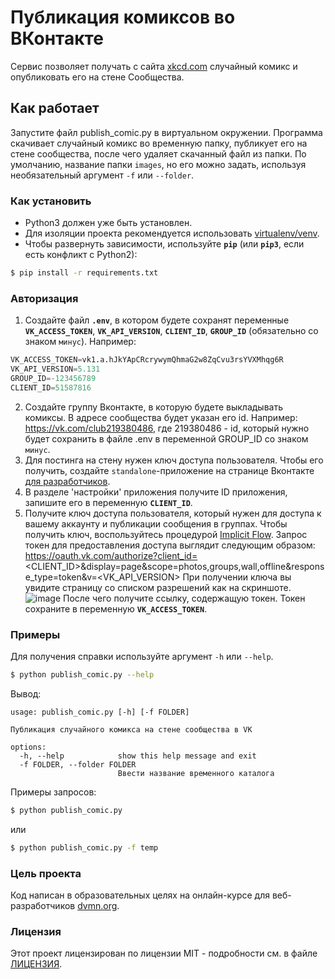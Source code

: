 # Публикация комиксов во ВКонтакте
Сервис позволяет получать с сайта  [xkcd.com](https://xkcd.com/) случайный комикс и опубликовать его
на стене Сообщества. 

## Как работает
Запустите файл publish_comic.py в виртуальном окружении. Программа скачивает случайный комикс во 
временную папку, публикует его на стене сообщества, после чего удаляет скачанный файл из папки.
По умолчанию, название папки  ``images``, но его можно задать, используя необязательный аргумент ``-f`` 
или ``--folder``.

### Как установить

* Python3 должен уже быть установлен.
* Для изоляции проекта рекомендуется использовать [virtualenv/venv](https://docs.python.org/3/library/venv.html).
* Чтобы развернуть зависимости, используйте **`pip`** (или **`pip3`**, если есть конфликт с Python2):
```bash
$ pip install -r requirements.txt
```

### Авторизация
1. Создайте файл **``.env``**, в котором будете сохранят переменные **``VK_ACCESS_TOKEN``**, 
**``VK_API_VERSION``**, **``CLIENT_ID``**, **``GROUP_ID``** (обязательно со знаком ``минус``).
Например:
```python
VK_ACCESS_TOKEN=vk1.a.hJkYApCRcrywymQhmaG2w8ZqCvu3rsYVXMhqg6R
VK_API_VERSION=5.131
GROUP_ID=-123456789
CLIENT_ID=51587816
```
2. Создайте группу Вконтакте, в которую будете выкладывать комиксы. В адресе сообщества будет указан его id.
Например: https://vk.com/club219380486, где 219380486 - id, который нужно будет сохранить в файле .env в переменной 
GROUP_ID со знаком ``минус``.
3. Для постинга на стену нужен ключ доступа пользователя. Чтобы его получить, 
создайте ``standalone``-приложение на странице Вконтакте [для разработчиков](https://vk.com/dev).
4. В разделе 'настройки' приложения получите ID приложения, запишите его в переменную **``CLIENT_ID``**.
5. Получите ключ доступа пользователя, который нужен для доступа к вашему аккаунту и публикации сообщения в группах. 
Чтобы получить ключ, воспользуйтесь процедурой [Implicit Flow](https://vk.com/dev/implicit_flow_user).
Запрос токен для предоставления доступа выглядит следующим образом: 
https://oauth.vk.com/authorize?client_id=<CLIENT_ID>&display=page&scope=photos,groups,wall,offline&response_type=token&v=<VK_API_VERSION>
При получении ключа вы увидите страницу со списком разрешений как на скриншоте.
![image](https://i.paste.pics/MIVPN.png)
После чего получите ссылку, содержащую токен. Токен сохраните в переменную **``VK_ACCESS_TOKEN``**.

### Примеры
Для получения справки используйте аргумент ```-h``` или ```--help```.

```bash
$ python publish_comic.py --help
```
Вывод:
```
usage: publish_comic.py [-h] [-f FOLDER]

Публикация случайного комикса на стене сообщества в VK

options:
  -h, --help            show this help message and exit
  -f FOLDER, --folder FOLDER
                        Ввести название временного каталога
```

Примеры запросов:
```bash
$ python publish_comic.py
```

или

```bash
$ python publish_comic.py -f temp
```

### Цель проекта

Код написан в образовательных целях на онлайн-курсе для веб-разработчиков [dvmn.org](https://dvmn.org).

### Лицензия

Этот проект лицензирован по лицензии MIT - подробности см. в файле [ЛИЦЕНЗИЯ](LICENSE).
